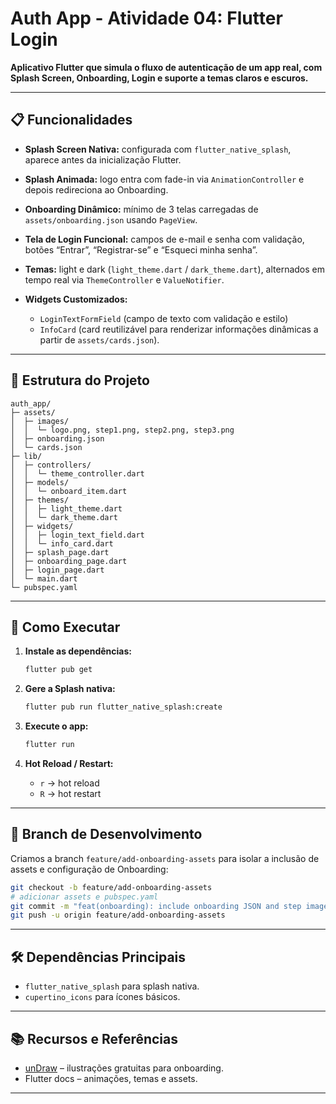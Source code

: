 # Auth App - Atividade 04: Flutter Login

**Aplicativo Flutter que simula o fluxo de autenticação de um app real, com Splash Screen, Onboarding, Login e suporte a temas claros e escuros.**

---

## 📋 Funcionalidades

* **Splash Screen Nativa:** configurada com `flutter_native_splash`, aparece antes da inicialização Flutter.
* **Splash Animada:** logo entra com fade-in via `AnimationController` e depois redireciona ao Onboarding.
* **Onboarding Dinâmico:** mínimo de 3 telas carregadas de `assets/onboarding.json` usando `PageView`.
* **Tela de Login Funcional:** campos de e-mail e senha com validação, botões “Entrar”, “Registrar-se” e “Esqueci minha senha”.
* **Temas:** light e dark (`light_theme.dart` / `dark_theme.dart`), alternados em tempo real via `ThemeController` e `ValueNotifier`.
* **Widgets Customizados:**

  * `LoginTextFormField` (campo de texto com validação e estilo)
  * `InfoCard` (card reutilizável para renderizar informações dinâmicas a partir de `assets/cards.json`).

---

## 📁 Estrutura do Projeto

```
auth_app/
├─ assets/
│  ├─ images/
│  │  └─ logo.png, step1.png, step2.png, step3.png
│  ├─ onboarding.json
│  └─ cards.json
├─ lib/
│  ├─ controllers/
│  │  └─ theme_controller.dart
│  ├─ models/
│  │  └─ onboard_item.dart
│  ├─ themes/
│  │  ├─ light_theme.dart
│  │  └─ dark_theme.dart
│  ├─ widgets/
│  │  ├─ login_text_field.dart
│  │  └─ info_card.dart
│  ├─ splash_page.dart
│  ├─ onboarding_page.dart
│  ├─ login_page.dart
│  └─ main.dart
└─ pubspec.yaml
```

---

## 🚀 Como Executar

1. **Instale as dependências:**

   ```bash
   flutter pub get
   ```
2. **Gere a Splash nativa:**

   ```bash
   flutter pub run flutter_native_splash:create
   ```
3. **Execute o app:**

   ```bash
   flutter run
   ```
4. **Hot Reload / Restart:**

   * `r` → hot reload
   * `R` → hot restart

---

## 🌿 Branch de Desenvolvimento

Criamos a branch `feature/add-onboarding-assets` para isolar a inclusão de assets e configuração de Onboarding:

```bash
git checkout -b feature/add-onboarding-assets
# adicionar assets e pubspec.yaml
git commit -m "feat(onboarding): include onboarding JSON and step images"
git push -u origin feature/add-onboarding-assets
```

---

## 🛠️ Dependências Principais

* `flutter_native_splash` para splash nativa.
* `cupertino_icons` para ícones básicos.

---

## 📚 Recursos e Referências

* [unDraw](https://undraw.co) – ilustrações gratuitas para onboarding.
* Flutter docs – animações, temas e assets.

---

